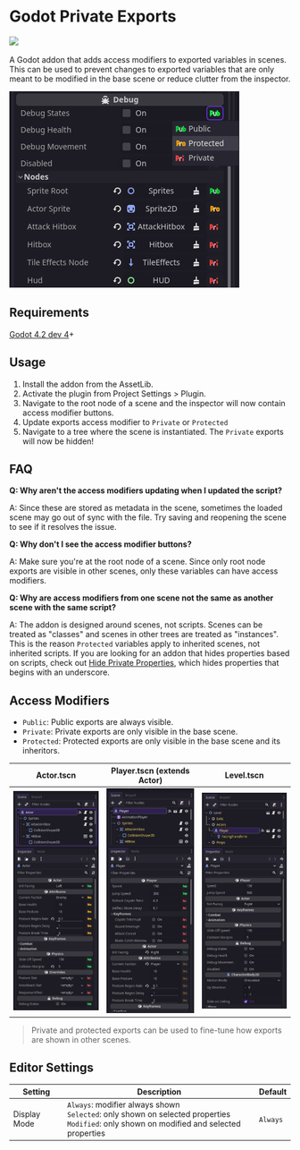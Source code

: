 # Godot Private Exports

[<img src="https://img.shields.io/static/v1?label=GODOT%204.2&message=Asset%20Library&color=478CBF&labelColor=FFFFFF&style=for-the-badge&logo=godotengine">](https://godotengine.org/asset-library/asset/2136)

A Godot addon that adds access modifiers to exported variables in scenes. This can be used to prevent changes to exported variables that are only meant to be modified in the base scene or reduce clutter from the inspector.

![Example of inspector](screenshots/inspector.png)

## Requirements

[Godot 4.2 dev 4](https://godotengine.org/article/dev-snapshot-godot-4-2-dev-4/)+

## Usage

1. Install the addon from the AssetLib.
2. Activate the plugin from Project Settings > Plugin.
3. Navigate to the root node of a scene and the inspector will now contain access modifier buttons.
4. Update exports access modifier to `Private` or `Protected`
5. Navigate to a tree where the scene is instantiated. The `Private` exports will now be hidden!

## FAQ

**Q: Why aren't the access modifiers updating when I updated the script?**

A: Since these are stored as metadata in the scene, sometimes the loaded scene may go out of sync with the file. Try saving and reopening the scene to see if it resolves the issue.

**Q: Why don't I see the access modifier buttons?**

A: Make sure you're at the root node of a scene. Since only root node exports are visible in other scenes, only these variables can have access modifiers.

**Q: Why are access modifiers from one scene not the same as another scene with the same script?**

A: The addon is designed around scenes, not scripts. Scenes can be treated as "classes" and scenes in other trees are treated as "instances". This is the reason `Protected` variables apply to inherited scenes, not inherited scripts. If you are looking for an addon that hides properties based on scripts, check out [Hide Private Properties](https://godotengine.org/asset-library/asset/1989), which hides properties that begins with an underscore.

## Access Modifiers

- `Public`: Public exports are always visible.
- `Private`: Private exports are only visible in the base scene.
- `Protected`: Protected exports are only visible in the base scene and its inheritors.

| Actor.tscn                                             | Player.tscn (extends Actor)                                      | Level.tscn                                                |
| ------------------------------------------------------ | ---------------------------------------------------------------- | --------------------------------------------------------- |
| ![Example of base scene](screenshots/example_base.png) | ![Example of inherited scene](screenshots/example_inherited.png) | ![Example of ext scene](screenshots/example_external.png) |

> Private and protected exports can be used to fine-tune how exports are shown in other scenes.

## Editor Settings

| Setting      | Description                                                                                                                                            | Default  |
| ------------ | ------------------------------------------------------------------------------------------------------------------------------------------------------ | -------- |
| Display Mode | `Always`: modifier always shown <br /> `Selected`: only shown on selected properties <br /> `Modified`: only shown on modified and selected properties | `Always` |
